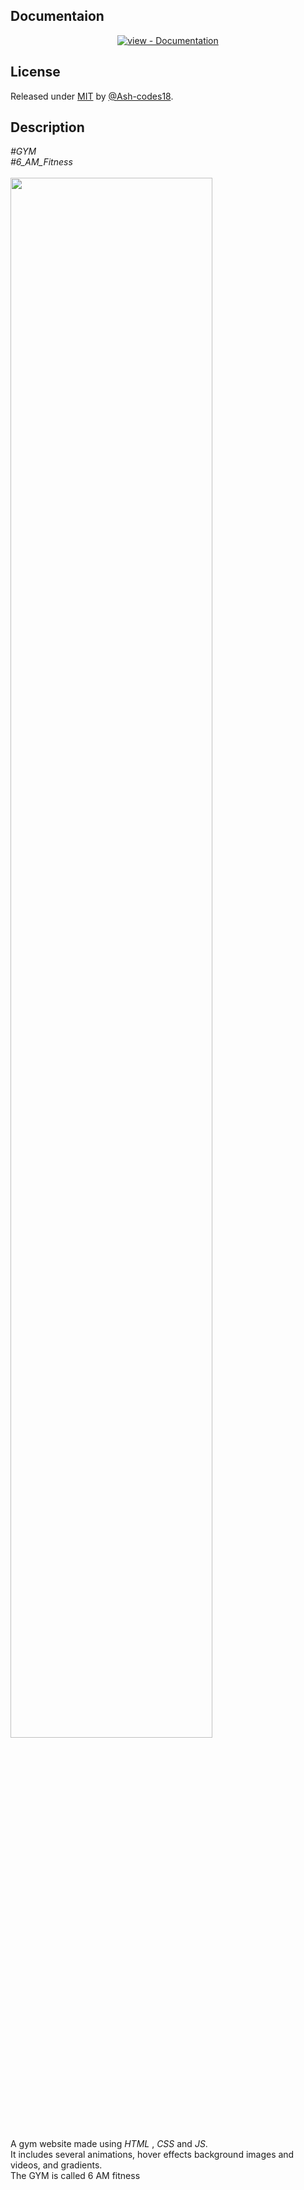 <div align="center">
</div>
<h2>Documentaion</h2>
<div align="center">
<a href="ashgym.web.app" title="Go to project documentation"><img src="https://img.shields.io/badge/view-Website-blue?style=for-the-badge" alt="view - Documentation"></a>
</div>
<h2>License</h2>
Released under <a href="/LICENSE">MIT</a> by <a href="https://github.com/Ash-codes18">@Ash-codes18</a>.

<br>
<h2>Description</h3>
<i>#GYM</i>
<br>
<i>#6_AM_Fitness</i>
<br>
<br>
<img src="img/9.jpg" width="80%">
<br>
<br>
A gym website made using <em>HTML</em> , <em>CSS</em> and <em>JS</em>.<br>
It includes several animations, hover effects background images and videos, and gradients.<br>
The GYM is called 6 AM fitness
